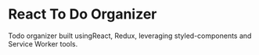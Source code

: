 # React To Do Organizer

Todo organizer built usingReact, Redux, leveraging styled-components and Service Worker tools.
